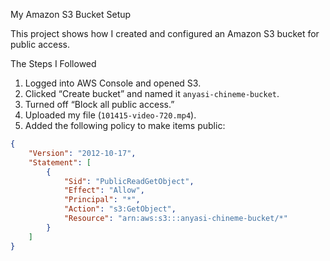 My Amazon S3 Bucket Setup

This project shows how I created and configured an Amazon S3 bucket for public access.

The Steps I Followed

1. Logged into AWS Console and opened S3.
2. Clicked “Create bucket” and named it `anyasi-chineme-bucket`.
3. Turned off “Block all public access.”
4. Uploaded my file (`101415-video-720.mp4`).
5. Added the following policy to make items public:

```json
{
    "Version": "2012-10-17",
    "Statement": [
        {
            "Sid": "PublicReadGetObject",
            "Effect": "Allow",
            "Principal": "*",
            "Action": "s3:GetObject",
            "Resource": "arn:aws:s3:::anyasi-chineme-bucket/*"
        }
    ]
}